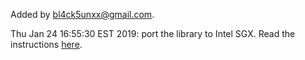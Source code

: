 Added by bl4ck5unxx@gmail.com.

Thu Jan 24 16:55:30 EST 2019: port the library to Intel SGX. Read the instructions [here](github.com/bl4ck5un/secp256k1-sgx).
